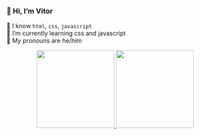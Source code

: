 ### **👋 Hi, I’m Vitor**
👾 I know <code>html</code>, <code>css</code>, <code>javascript</code><br>
🌱 I’m currently learning css and javascript<br>
🎃 My pronouns are he/him

<div align="center">
  <a href="https://github.com/thenextbunny">
  <img height="180em" src="https://github-readme-stats.vercel.app/api?username=thenextbunny&show_icons=true&theme=dracula&include_all_commits=true&count_private=true"/>
  <img height="180em" src="https://github-readme-stats.vercel.app/api/top-langs/?username=thenextbunny&layout=compact&langs_count=7&theme=dracula"/>
</div>

